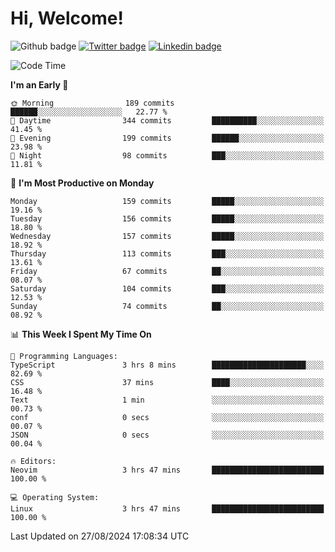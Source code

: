   # Hi, Welcome!
  ![Github badge](https://img.shields.io/github/followers/kraken-afk.svg?style=social&label=Follow&maxAge=2592000)
  [![Twitter badge](https://img.shields.io/badge/-Twitter-00acee?style=flat-square&logo=Twitter&logoColor=white)](https://twitter.com/trshppl)
  [![Linkedin badge](https://img.shields.io/badge/LinkedIn-0077B5?style=flat-square&logo=linkedin&logoColor=white)](https://www.linkedin.com/in/noveanrer)
<!--START_SECTION:waka-->
![Code Time](http://img.shields.io/badge/Code%20Time-263%20hrs%2024%20mins-blue)

**I'm an Early 🐤** 

```text
🌞 Morning                189 commits         ██████░░░░░░░░░░░░░░░░░░░   22.77 % 
🌆 Daytime                344 commits         ██████████░░░░░░░░░░░░░░░   41.45 % 
🌃 Evening                199 commits         ██████░░░░░░░░░░░░░░░░░░░   23.98 % 
🌙 Night                  98 commits          ███░░░░░░░░░░░░░░░░░░░░░░   11.81 % 
```
📅 **I'm Most Productive on Monday** 

```text
Monday                   159 commits         █████░░░░░░░░░░░░░░░░░░░░   19.16 % 
Tuesday                  156 commits         █████░░░░░░░░░░░░░░░░░░░░   18.80 % 
Wednesday                157 commits         █████░░░░░░░░░░░░░░░░░░░░   18.92 % 
Thursday                 113 commits         ███░░░░░░░░░░░░░░░░░░░░░░   13.61 % 
Friday                   67 commits          ██░░░░░░░░░░░░░░░░░░░░░░░   08.07 % 
Saturday                 104 commits         ███░░░░░░░░░░░░░░░░░░░░░░   12.53 % 
Sunday                   74 commits          ██░░░░░░░░░░░░░░░░░░░░░░░   08.92 % 
```


📊 **This Week I Spent My Time On** 

```text
💬 Programming Languages: 
TypeScript               3 hrs 8 mins        █████████████████████░░░░   82.69 % 
CSS                      37 mins             ████░░░░░░░░░░░░░░░░░░░░░   16.48 % 
Text                     1 min               ░░░░░░░░░░░░░░░░░░░░░░░░░   00.73 % 
conf                     0 secs              ░░░░░░░░░░░░░░░░░░░░░░░░░   00.07 % 
JSON                     0 secs              ░░░░░░░░░░░░░░░░░░░░░░░░░   00.04 % 

🔥 Editors: 
Neovim                   3 hrs 47 mins       █████████████████████████   100.00 % 

💻 Operating System: 
Linux                    3 hrs 47 mins       █████████████████████████   100.00 % 
```


 Last Updated on 27/08/2024 17:08:34 UTC
<!--END_SECTION:waka-->